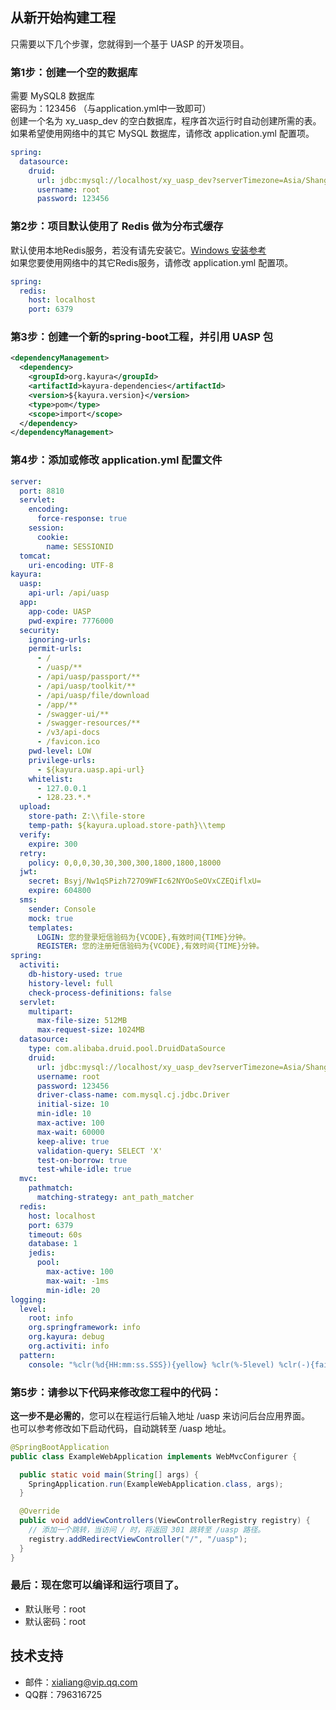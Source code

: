## 从新开始构建工程

只需要以下几个步骤，您就得到一个基于 UASP 的开发项目。

### 第1步：创建一个空的数据库

需要 MySQL8 数据库  
密码为：123456 （与application.yml中一致即可）  
创建一个名为 xy_uasp_dev 的空白数据库，程序首次运行时自动创建所需的表。  
如果希望使用网络中的其它 MySQL 数据库，请修改 application.yml 配置项。

```yaml
spring:
  datasource:
    druid:
      url: jdbc:mysql://localhost/xy_uasp_dev?serverTimezone=Asia/Shanghai&characterEncoding=utf-8&useSSL=false&nullCatalogMeansCurrent=true
      username: root
      password: 123456
```

### 第2步：项目默认使用了 Redis 做为分布式缓存

默认使用本地Redis服务，若没有请先安装它。[Windows 安装参考](https://redis.com.cn/redis-installation.html)  
如果您要使用网络中的其它Redis服务，请修改 application.yml 配置项。

```yaml
spring:
  redis:
    host: localhost
    port: 6379
```

### 第3步：创建一个新的spring-boot工程，并引用 UASP 包

```xml
<dependencyManagement>
  <dependency>
    <groupId>org.kayura</groupId>
    <artifactId>kayura-dependencies</artifactId>
    <version>${kayura.version}</version>
    <type>pom</type>
    <scope>import</scope>
  </dependency>
</dependencyManagement>
``` 

### 第4步：添加或修改 application.yml 配置文件

```yaml
server:
  port: 8810
  servlet:
    encoding:
      force-response: true
    session:
      cookie:
        name: SESSIONID
  tomcat:
    uri-encoding: UTF-8
kayura:
  uasp:
    api-url: /api/uasp
  app:
    app-code: UASP
    pwd-expire: 7776000
  security:
    ignoring-urls:
    permit-urls:
      - /
      - /uasp/**
      - /api/uasp/passport/**
      - /api/uasp/toolkit/**
      - /api/uasp/file/download
      - /app/**
      - /swagger-ui/**
      - /swagger-resources/**
      - /v3/api-docs
      - /favicon.ico
    pwd-level: LOW
    privilege-urls:
      - ${kayura.uasp.api-url}
    whitelist:
      - 127.0.0.1
      - 128.23.*.*
  upload:
    store-path: Z:\\file-store
    temp-path: ${kayura.upload.store-path}\\temp
  verify:
    expire: 300
  retry:
    policy: 0,0,0,30,30,300,300,1800,1800,18000
  jwt:
    secret: Bsyj/Nw1qSPizh727O9WFIc62NYOoSeOVxCZEQiflxU=
    expire: 604800
  sms:
    sender: Console
    mock: true
    templates:
      LOGIN: 您的登录短信验码为{VCODE},有效时间{TIME}分钟。
      REGISTER: 您的注册短信验码为{VCODE},有效时间{TIME}分钟。
spring:
  activiti:
    db-history-used: true
    history-level: full
    check-process-definitions: false
  servlet:
    multipart:
      max-file-size: 512MB
      max-request-size: 1024MB
  datasource:
    type: com.alibaba.druid.pool.DruidDataSource
    druid:
      url: jdbc:mysql://localhost/xy_uasp_dev?serverTimezone=Asia/Shanghai&characterEncoding=utf-8&useSSL=false&nullCatalogMeansCurrent=true
      username: root
      password: 123456
      driver-class-name: com.mysql.cj.jdbc.Driver
      initial-size: 10
      min-idle: 10
      max-active: 100
      max-wait: 60000
      keep-alive: true
      validation-query: SELECT 'X'
      test-on-borrow: true
      test-while-idle: true
  mvc:
    pathmatch:
      matching-strategy: ant_path_matcher
  redis:
    host: localhost
    port: 6379
    timeout: 60s
    database: 1
    jedis:
      pool:
        max-active: 100
        max-wait: -1ms
        min-idle: 20
logging:
  level:
    root: info
    org.springframework: info
    org.kayura: debug
    org.activiti: info
  pattern:
    console: "%clr(%d{HH:mm:ss.SSS}){yellow} %clr(%-5level) %clr(-){faint} %clr(%-40.40logger{39}){cyan} %clr(:){faint} %m%n"
```

### 第5步：请参以下代码来修改您工程中的代码：

**这一步不是必需的**，您可以在程运行后输入地址 /uasp 来访问后台应用界面。  
也可以参考修改如下启动代码，自动跳转至 /uasp 地址。

```java
@SpringBootApplication
public class ExampleWebApplication implements WebMvcConfigurer {

  public static void main(String[] args) {
    SpringApplication.run(ExampleWebApplication.class, args);
  }

  @Override
  public void addViewControllers(ViewControllerRegistry registry) {
    // 添加一个跳转，当访问 / 时，将返回 301 跳转至 /uasp 路径。
    registry.addRedirectViewController("/", "/uasp");
  }
}
``` 

### 最后：现在您可以编译和运行项目了。

* 默认账号：root
* 默认密码：root

## 技术支持

- 邮件：xialiang@vip.qq.com
- QQ群：796316725